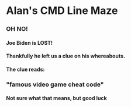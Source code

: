 # Alan's CMD Line Maze
### OH NO!
#### Joe Biden is LOST!
#### Thankfully he left us a clue on his whereabouts.
#### The clue reads:
### "famous video game cheat code"
#### Not sure what that means, but good luck
